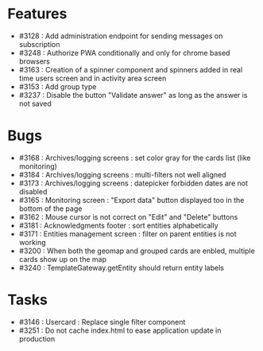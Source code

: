 # Features

* #3128 : Add administration endpoint for sending messages on subscription
* #3248 : Authorize PWA conditionally and only for chrome based browsers
* #3163 : Creation of a spinner component and spinners added in real time users screen and in activity area screen
* #3153 : Add group type
* #3237 : Disable the button "Validate answer" as long as the answer is not saved 

# Bugs

* #3168 : Archives/logging screens : set color gray for the cards list (like monitoring)
* #3184 : Archives/logging screens : multi-filters not well aligned
* #3173 : Archives/logging screens : datepicker forbidden dates are not disabled
* #3165 : Monitoring screen : "Export data" button displayed too in the bottom of the page
* #3162 : Mouse cursor is not correct on "Edit" and "Delete" buttons
* #3181 : Acknowledgments footer : sort entities alphabetically
* #3171 : Entities management screen : filter on parent entities is not working
* #3200 : When both the geomap and grouped cards are enbled, multiple cards show up on the map
* #3240 : TemplateGateway.getEntity should return entity labels


# Tasks

* #3146 : Usercard : Replace single filter component
* #3251 : Do not cache index.html to ease application update in production

